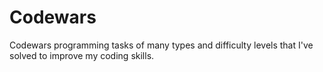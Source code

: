 # Codewars
Codewars programming tasks of many types and difficulty levels that I've solved to improve my coding skills.
